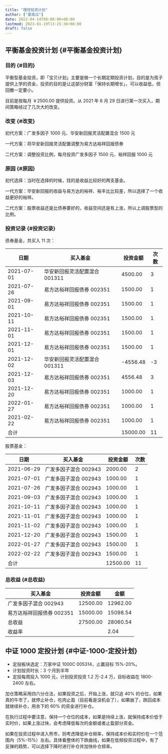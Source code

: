 ```yaml
---
title: "理财投资计划"
author: ["夏南瓜"]
date: 2022-04-14T00:00:00+08:00
lastmod: 2023-01-19T13:25:36+08:00
draft: false
---
```


## 平衡基金投资计划 {#平衡基金投资计划}


### 目的 {#目的}

平衡型基金投资，即「宝贝计划」主要是做一个长期定期投资计划，目的是为孩子提供上学的资金，投资的目的是让这部分财富「保持长期增长」，可以收益低，但回撤一定要小。

目前是按每月 ￥2500.00 提供投资。从 2021 年 6 月 29 日进行第一次买入，期间策略经过了几次大的改变。


### 改变 {#改变}

初代方案：广发多因子 1000 元、华安新回报灵活配置混合 1500 元

一代方案：将华安新回报灵活配置调整为易方达裕祥回报债券

二代方案：调整投资比例，每月投资广发多因子 1500 元、裕祥回报 1000 元


### 原因 {#原因}

初代选择：当时在选择的时候，找的是收益比较好的两支基金。

一代方案：华安新回报的收益与易方达的裕祥、裕丰比比较差，所以选择了一个收益更好的裕祥。

二代方案：股票收益还是比债券要好的，收益空间还是有上涨，所以上调股票型的比例。


### 投资记录 {#投资记录}

债券基金，共买入 11 次：

<a id="table--bond-fund-records"></a>

| 日期       | 买入基金           | 投资金额 | 次数 |
|----------|----------------|------|----|
| 2021-07-01 | 华安新回报灵活配置混合 001311 | 4500.00  | 3  |
| 2021-07-26 | 易方达裕祥回报债券 002351 | 1500.00  | 1  |
| 2021-09-01 | 易方达裕祥回报债券 002351 | 1500.00  | 1  |
| 2021-10-11 | 易方达裕祥回报债券 002351 | 1500.00  | 1  |
| 2021-11-01 | 易方达裕祥回报债券 002351 | 1500.00  | 1  |
| 2021-12-01 | 易方达裕祥回报债券 002351 | 1500.00  | 1  |
| 2021-12-02 | 华安新回报灵活配置混合 001311 | -4556.48 | -3 |
| 2021-12-03 | 易方达裕祥回报债券 002351 | 4556.48  | 3  |
| 2021-12-20 | 易方达裕祥回报债券 002351 | 1000.00  | 1  |
| 2022-01-27 | 易方达裕祥回报债券 002351 | 1000.00  | 1  |
| 2021-02-22 | 易方达裕祥回报债券 002351 | 1000.00  | 1  |
| 合计       |                    | 15000.00 | 11 |

股票基金：

<a id="table--equity-fund-records"></a>

| 日期       | 买入基金       | 投资金额 | 次数 |
|----------|------------|------|----|
| 2021-06-29 | 广发多因子混合 002943 | 2000.00  | 2  |
| 2021-07-01 | 广发多因子混合 002943 | 1000.00  | 1  |
| 2021-07-26 | 广发多因子混合 002943 | 1000.00  | 1  |
| 2021-09-03 | 广发多因子混合 002943 | 1000.00  | 1  |
| 2021-10-11 | 广发多因子混合 002943 | 1000.00  | 1  |
| 2021-11-01 | 广发多因子混合 002943 | 1000.00  | 1  |
| 2021-11-02 | 广发多因子混合 002943 | 1000.00  | 1  |
| 2021-12-20 | 广发多因子混合 002943 | 1500.00  | 1  |
| 2022-01-27 | 广发多因子混合 002943 | 1500.00  | 1  |
| 2022-02-22 | 广发多因子混合 002943 | 1500.00  | 1  |
| 合计       |                | 12500.00 | 11 |


### 总收益 {#总收益}

| 买入基金         | 投资金额 | 金额     |
|--------------|------|--------|
| 广发多因子混合 002943 | 12500.00 | 12962.00 |
| 易方达裕祥回报债券 002351 | 15000.00 | 15098.54 |
| 总收益           | 27500.00 | 28060.54 |
| 收益率           |          | 2.04     |


## 中证 1000 定投计划 {#中证-1000-定投计划}

-   定投板块选定：万家中证 1000C 005314，止赢目标 15%-20%。
-   计划投资时长：3 个月到半年
-   定投每周投入 1000 元，计划投资投资 1.2 万-2.4 万，目标收益在 1800-2400 左右。

加仓策略采用四六分仓法，如果投资之后，开始上涨，就只追 40% 的仓位，如果真的牛市了，就停止补仓，吃肉止盈（目前看是没机会了），如果崩了，跌回成本就继续补仓，用余下的 60% 的资金进行补仓。

在执行过程中要注意，保持一个仓位的成本，如果是持续上涨，就保持成本价低于实时价，如果上涨过快，会考虑降低每次的金额或者止盈部分资金。

如果在投资过程中进入熊市，则考虑降低补仓频率，保持成本价和实时价在一个范围内（5%-15%）左右。具体看整体的下跌曲线，如果在低频投资过程中，有了反弹的趋势，可以选择下降时进行补仓并加快补仓频率。
